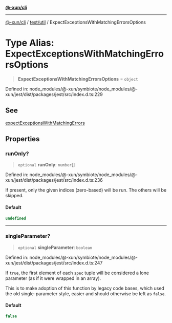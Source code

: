 [**@-xun/cli**](../../../README.md)

***

[@-xun/cli](../../../README.md) / [test/util](../README.md) / ExpectExceptionsWithMatchingErrorsOptions

# Type Alias: ExpectExceptionsWithMatchingErrorsOptions

> **ExpectExceptionsWithMatchingErrorsOptions** = `object`

Defined in: node\_modules/@-xun/symbiote/node\_modules/@-xun/jest/dist/packages/jest/src/index.d.ts:229

## See

[expectExceptionsWithMatchingErrors](../functions/expectExceptionsWithMatchingErrors.md)

## Properties

### runOnly?

> `optional` **runOnly**: `number`[]

Defined in: node\_modules/@-xun/symbiote/node\_modules/@-xun/jest/dist/packages/jest/src/index.d.ts:236

If present, only the given indices (zero-based) will be run. The others
will be skipped.

#### Default

```ts
undefined
```

***

### singleParameter?

> `optional` **singleParameter**: `boolean`

Defined in: node\_modules/@-xun/symbiote/node\_modules/@-xun/jest/dist/packages/jest/src/index.d.ts:247

If `true`, the first element of each `spec` tuple will be considered a
lone parameter (as if it were wrapped in an array).

This is to make adoption of this function by legacy code bases, which
used the old single-parameter style, easier and should otherwise be
left as `false`.

#### Default

```ts
false
```
